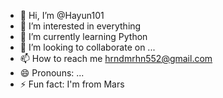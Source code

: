 - 👋 Hi, I’m @Hayun101
- 👀 I’m interested in everything
- 🌱 I’m currently learning Python
- 💞️ I’m looking to collaborate on ...
- 📫 How to reach me hrndmrhn552@gmail.com
- 😄 Pronouns: ...
- ⚡ Fun fact: I'm from Mars

<!---
Hayun101/Hayun101 is a ✨ special ✨ repository because its `README.md` (this file) appears on your GitHub profile.
You can click the Preview link to take a look at your changes.
--->
